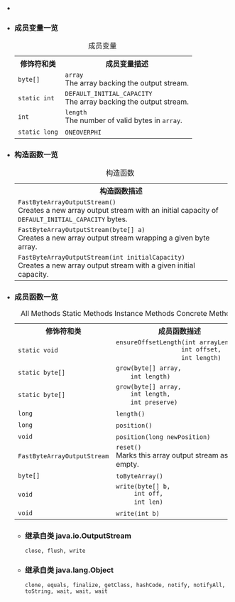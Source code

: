 <div class="summary">
<ul class="blockList">
<li class="blockList">  
<li class="blockList"><a name="field.summary">
<!--   -->
</a>
<h3>成员变量一览</h3>
<table class="memberSummary" border="0" cellpadding="3" cellspacing="0" summary="Field Summary table, listing fields, and an explanation">
<caption><span>成员变量</span><span class="tabEnd"> </span></caption>
<tr>
<th>修饰符和类</th>
<th>成员变量描述</th>
</tr>
<tr class="altColor">
<td class="colFirst"><code>byte[]</code></td>
<td class="colLast"><code><span class="memberNameLink"><a >array</a></span></code>
<div class="block">The array backing the output stream.</div>
</td>
</tr>
<tr class="rowColor">
<td class="colFirst"><code>static int</code></td>
<td class="colLast"><code><span class="memberNameLink"><a >DEFAULT_INITIAL_CAPACITY</a></span></code>
<div class="block">The array backing the output stream.</div>
</td>
</tr>
<tr class="altColor">
<td class="colFirst"><code>int</code></td>
<td class="colLast"><code><span class="memberNameLink"><a >length</a></span></code>
<div class="block">The number of valid bytes in <a ><code>array</code></a>.</div>
</td>
</tr>
<tr class="rowColor">
<td class="colFirst"><code>static long</code></td>
<td class="colLast"><code><span class="memberNameLink"><a >ONEOVERPHI</a></span></code> </td>
</tr>
</table>
</li>
</ul>
<!-- ======== CONSTRUCTOR SUMMARY ======== -->
<ul class="blockList">
<li class="blockList"><a name="constructor.summary">
<!--   -->
</a>
<h3>构造函数一览</h3>
<table class="memberSummary" border="0" cellpadding="3" cellspacing="0" summary="Constructor Summary table, listing constructors, and an explanation">
<caption><span>构造函数</span><span class="tabEnd"> </span></caption>
<tr>
<th>构造函数描述</th>
</tr>
<tr class="altColor">
<td class="colOne"><code><span class="memberNameLink"><a >FastByteArrayOutputStream</a></span>()</code>
<div class="block">Creates a new array output stream with an initial capacity of <a ><code>DEFAULT_INITIAL_CAPACITY</code></a> bytes.</div>
</td>
</tr>
<tr class="rowColor">
<td class="colOne"><code><span class="memberNameLink"><a >FastByteArrayOutputStream</a></span>(byte[] a)</code>
<div class="block">Creates a new array output stream wrapping a given byte array.</div>
</td>
</tr>
<tr class="altColor">
<td class="colOne"><code><span class="memberNameLink"><a >FastByteArrayOutputStream</a></span>(int initialCapacity)</code>
<div class="block">Creates a new array output stream with a given initial capacity.</div>
</td>
</tr>
</table>
</li>
</ul>
<!-- ========== METHOD SUMMARY =========== -->
<ul class="blockList">
<li class="blockList"><a name="method.summary">
<!--   -->
</a>
<h3>成员函数一览</h3>
<table class="memberSummary" border="0" cellpadding="3" cellspacing="0" summary="Method Summary table, listing methods, and an explanation">
<caption><span id="t0" class="activeTableTab"><span>All Methods</span><span class="tabEnd"> </span></span><span id="t1" class="tableTab"><span><a >Static Methods</a></span><span class="tabEnd"> </span></span><span id="t2" class="tableTab"><span><a >Instance Methods</a></span><span class="tabEnd"> </span></span><span id="t4" class="tableTab"><span><a >Concrete Methods</a></span><span class="tabEnd"> </span></span></caption>
<tr>
<th>修饰符和类</th>
<th>成员函数描述</th>
</tr>
<tr id="i0" class="altColor">
<td class="colFirst"><code>static void</code></td>
<td class="colLast"><code><span class="memberNameLink"><a >ensureOffsetLength</a></span>(int arrayLength,
                  int offset,
                  int length)</code> </td>
</tr>
<tr id="i1" class="rowColor">
<td class="colFirst"><code>static byte[]</code></td>
<td class="colLast"><code><span class="memberNameLink"><a >grow</a></span>(byte[] array,
    int length)</code> </td>
</tr>
<tr id="i2" class="altColor">
<td class="colFirst"><code>static byte[]</code></td>
<td class="colLast"><code><span class="memberNameLink"><a >grow</a></span>(byte[] array,
    int length,
    int preserve)</code> </td>
</tr>
<tr id="i3" class="rowColor">
<td class="colFirst"><code>long</code></td>
<td class="colLast"><code><span class="memberNameLink"><a >length</a></span>()</code> </td>
</tr>
<tr id="i4" class="altColor">
<td class="colFirst"><code>long</code></td>
<td class="colLast"><code><span class="memberNameLink"><a >position</a></span>()</code> </td>
</tr>
<tr id="i5" class="rowColor">
<td class="colFirst"><code>void</code></td>
<td class="colLast"><code><span class="memberNameLink"><a >position</a></span>(long newPosition)</code> </td>
</tr>
<tr id="i6" class="altColor">
<td class="colFirst"><code><a  title="class in cn.nukkit.nbt.stream">FastByteArrayOutputStream</a></code></td>
<td class="colLast"><code><span class="memberNameLink"><a >reset</a></span>()</code>
<div class="block">Marks this array output stream as empty.</div>
</td>
</tr>
<tr id="i7" class="rowColor">
<td class="colFirst"><code>byte[]</code></td>
<td class="colLast"><code><span class="memberNameLink"><a >toByteArray</a></span>()</code> </td>
</tr>
<tr id="i8" class="altColor">
<td class="colFirst"><code>void</code></td>
<td class="colLast"><code><span class="memberNameLink"><a >write</a></span>(byte[] b,
     int off,
     int len)</code> </td>
</tr>
<tr id="i9" class="rowColor">
<td class="colFirst"><code>void</code></td>
<td class="colLast"><code><span class="memberNameLink"><a >write</a></span>(int b)</code> </td>
</tr>
</table>
<ul class="blockList">
<li class="blockList"><a name="methods.inherited.from.class.java.io.OutputStream">
<!--   -->
</a>
<h3>继承自类 java.io.<a  title="class or interface in java.io">OutputStream</a></h3>
<code><a  title="class or interface in java.io">close</a>, <a  title="class or interface in java.io">flush</a>, <a  title="class or interface in java.io">write</a></code></li>
</ul>
<ul class="blockList">
<li class="blockList"><a name="methods.inherited.from.class.java.lang.Object">
<!--   -->
</a>
<h3>继承自类 java.lang.<a  title="class or interface in java.lang">Object</a></h3>
<code><a  title="class or interface in java.lang">clone</a>, <a  title="class or interface in java.lang">equals</a>, <a  title="class or interface in java.lang">finalize</a>, <a  title="class or interface in java.lang">getClass</a>, <a  title="class or interface in java.lang">hashCode</a>, <a  title="class or interface in java.lang">notify</a>, <a  title="class or interface in java.lang">notifyAll</a>, <a  title="class or interface in java.lang">toString</a>, <a  title="class or interface in java.lang">wait</a>, <a  title="class or interface in java.lang">wait</a>, <a  title="class or interface in java.lang">wait</a></code></li>
</ul>
</li>
</ul>
</li>
</ul>
</div>
